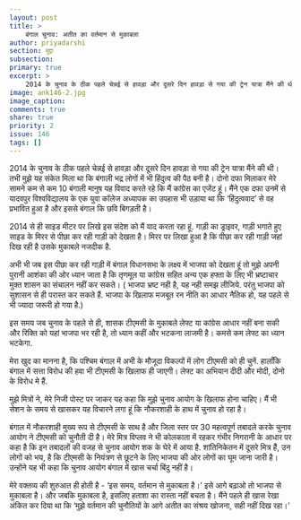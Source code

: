 ```yaml
---
layout: post
title: >
    बंगाल चुनाव: अतीत का वर्तमान से मुकाबला
author: priyadarshi
section: मुद्दा
subsection:
primary: true
excerpt: >
    2014 के चुनाव के ठीक पहले चेन्नई से हावड़ा और दूसरे दिन हावड़ा से गया की ट्रेन यात्रा मैंने की थी। तभी मुझे यह संकेत मिला था कि बंगाली भद्र लोगों में भी हिंदुत्व की पैठ बनी है। दोनो दफा मिलाकर मेरे सामने कम से कम 10 बंगाली मानुष यह विवाद करते रहे कि मैं कांग्रेस का एजेंट हूं। 
image: ank146-2.jpg
image_caption: 
comments: true
share: true
priority: 2
issue: 146
tags: []
---
```


2014 के चुनाव के ठीक पहले चेन्नई से हावड़ा और दूसरे दिन हावड़ा से गया की ट्रेन यात्रा मैंने की थी। तभी मुझे यह संकेत मिला था कि बंगाली भद्र लोगों में भी हिंदुत्व की पैठ बनी है। दोनो दफा मिलाकर मेरे सामने कम से कम 10 बंगाली मानुष यह विवाद करते रहे कि मैं कांग्रेस का एजेंट हूं। मैंने एक दफा उनमें से यादवपुर विश्वविद्यालय के एक युवा कॉलेज अध्यापक का उपहास भी उड़ाया था कि ‘हिंदुत्ववाद’ से वह प्रभावित हुआ है और इससे बंगाल कि छवि बिगड़ती है।

2014 से ही साइड मीटर पर लिखे इस संदेश को मैं याद करता रहा हूं. गाड़ी का ड्राइवर, गाड़ी भगाते हुए साइड के मिरर से पीछा कर रही गाड़ी को देखता है। मिरर पर लिखा हुआ है कि पीछा कर रही गाड़ी जहां दिख रही है उसके मुकाबले नजदीक है.

अभी भी जब इस पीछा कर रही गाड़ी में बंगाल विधानसभा के लक्ष्य में भाजपा को देखता हूं तो मुझे अपनी पुरानी आशंका की ओर ध्यान जाता है कि तृणमूल या कांग्रेस सहित अन्य एक हफ्ता के लिए भी भ्रष्टाचार मुक्त शासन का संचालन नहीं कर सकते। ( भाजपा भ्रष्ट नही है, यह नही समझ लीजिये. परंतु भाजपा को सुशासन से ही परास्त कर सकते हैं. भाजपा के खिलाफ मजबूत रन नीति का आधार नैतिक हो, यह पहले से भी ज्यादा जरूरी हो गया है.)

इस समय जब चुनाव के पहले से ही, शासक टीएमसी  के मुकाबले लेफ्ट या कांग्रेस आधार नहीं बना सकी और रिक्ति को यहां भाजपा भर रही है, तो ध्यान कहीं और भटकना लाजमी है। कमसे कम लेफ्ट का ध्यान भटकेगा.

मेरा खुद का मानना है, कि पश्चिम बंगाल में अभी के मौजूदा विकल्पों में लोग टीएमसी को ही चुनें. हालाँकि  बंगाल में सत्ता विरोध की हवा भी टीएमसी के खिलाफ ही जाएगी। लेफ्ट का अभियान दीदी और मोदी, दोनो के विरोध मे हैं.

मुझे मित्रों ने, मेरे निजी पोस्ट पर जाकर यह कहा कि मुझे चुनाव आयोग के खिलाफ होना चाहिए। मैं भी सेशन के समय से खासकर यह विचारने लगा हूं कि नौकरशाही के हाथ में चुनाव हो रहा है।  

बंगाल में नौकरशाही मुख्य रूप से टीएमसी के साथ है और जिला स्तर पर 30 महत्वपूर्ण तबादले करके चुनाव आयोग ने टीएमसी को चुनौती दी है। मेरे मित्र विप्लव ने भी कोलकाता में रहकर गंभीर निगरानी के आधार पर कहा है कि इन तबादलों की वजह से चुनाव आयोग शक के घेरे में आया है. शांतिनिकेतन में दूसरे मित्र हैं, उन लोगों को भय, है कि टीएमसी के नियंत्रण से छूटने के लिए भाजपा की ओर लोगों का घूम जाना जारी है। उन्होंने यह भी कहा कि चुनाव आयोग बंगाल में खास चर्चा बिंदु नहीं है।

मेरे वक्तव्य की शुरुआत ही होती है -   ‘इस समय, वर्तमान से मुकाबला है।’ इसे आगे बढ़ाओ तो भाजपा से मुकाबला है। और जबकि मुकाबला है, इसलिए हताशा का रास्ता नहीं बचता है। मैंने पहले ही खास रेखा अंकित कर दिया था कि ‘मुझे वर्तमान की चुनौतियों के आगे अतीत का संश्रय खोजना, सही नहीं दिख रहा।’